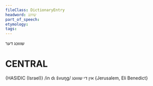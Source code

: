 ```yaml
---
fileClass: DictionaryEntry
headword: שוווּנג
part_of_speech: 
etymology: 
tags: 
---
```

שוווּנג
דער

CENTRAL
========

{HASIDIC (Israel)}
/in dɩ švuŋg/ אין די שוווּנג {Jerusalem, Eli Benedict}